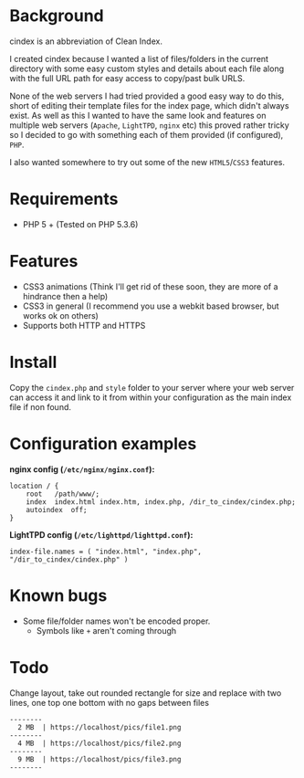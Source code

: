 Background
======
cindex is an abbreviation of Clean Index. 

I created cindex because I wanted a list of files/folders in the current directory with some easy custom styles and details about each file 
along with the full URL path for easy access to copy/past bulk URLS.

None of the web servers I had tried provided a good easy way to do this, short of editing their template files for the index page,
which didn't always exist. 
As well as this I wanted to have the same look and features on multiple web servers (`Apache`, `LightTPD`, `nginx` etc)
this proved rather tricky so I decided to go with something each of them provided (if configured), `PHP`.


I also wanted somewhere to try out some of the new `HTML5`/`CSS3` features.

Requirements
======
- PHP 5 + (Tested on PHP 5.3.6)

Features
======
- CSS3 animations (Think I'll get rid of these soon, they are more of a hindrance then a help)
- CSS3 in general (I recommend you use a webkit based browser, but works ok on others)
- Supports both HTTP and HTTPS

Install
======
Copy the `cindex.php` and `style` folder to your server where your web server can access it and link to it from within your configuration as the main index file if non found.

Configuration examples
======
**nginx config (`/etc/nginx/nginx.conf`):**

	location / {
		root   /path/www/;
		index  index.html index.htm, index.php, /dir_to_cindex/cindex.php;
		autoindex  off;
	}

**LightTPD config (`/etc/lighttpd/lighttpd.conf`):**

	index-file.names = ( "index.html", "index.php", "/dir_to_cindex/cindex.php" )

Known bugs
=====
- Some file/folder names won't be encoded proper.
	- Symbols like `+` aren't coming through
	
Todo
=====
Change layout, take out rounded rectangle for size and replace with two lines, one top one bottom with no gaps between files

	--------
	  2 MB	| https://localhost/pics/file1.png
	--------
	  4 MB	| https://localhost/pics/file2.png
	--------
	  9 MB	| https://localhost/pics/file3.png
	--------
	